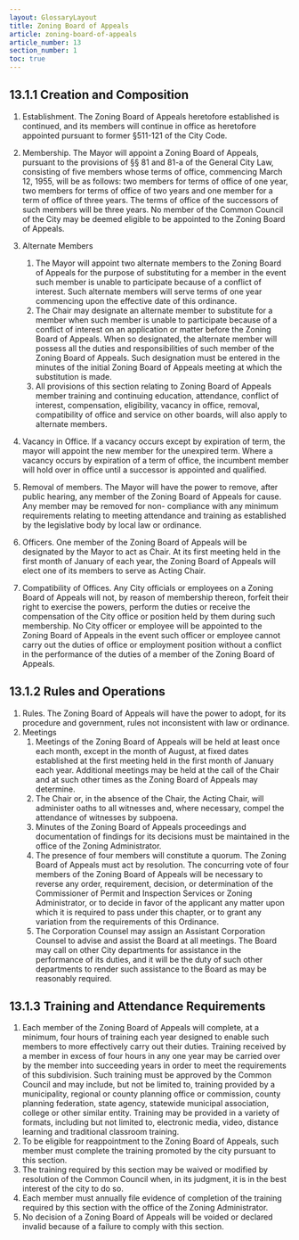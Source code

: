 ```yaml
---
layout: GlossaryLayout
title: Zoning Board of Appeals
article: zoning-board-of-appeals
article_number: 13
section_number: 1
toc: true
---
```


## 13.1.1 Creation and Composition

1. Establishment. The Zoning Board of Appeals heretofore established is continued, and its members will continue in office as heretofore appointed pursuant to former §511-121 of the City Code.
2. Membership. The Mayor will appoint a Zoning Board of Appeals, pursuant to the provisions of §§ 81 and 81-a of the General City Law, consisting of five members whose terms of office, commencing March 12, 1955, will be as follows: two members for terms of office of one year, two members for terms of office of two years and one member for a term of office of three years. The terms of office of the successors of such members will be three years. No member of the Common Council of the City may be deemed eligible to be appointed to the Zoning Board of Appeals.
3. Alternate Members

   1. The Mayor will appoint two alternate members to the Zoning Board of Appeals for the purpose of substituting for a member in the event such member is unable to participate because of a conflict of interest. Such alternate members will serve terms of one year commencing upon the effective date of this ordinance.
   2. The Chair may designate an alternate member to substitute for a member when such member is unable to participate because of a conflict of interest on an application or matter before the Zoning Board of Appeals. When so designated, the alternate member will possess all the duties and responsibilities of such member of the Zoning Board of Appeals. Such designation must be entered in the minutes of the initial Zoning Board of Appeals meeting at which the substitution is made.
   3. All provisions of this section relating to Zoning Board of Appeals member training and continuing education, attendance, conflict of interest, compensation, eligibility, vacancy in office, removal, compatibility of office and service on other boards, will also apply to alternate members.

4. Vacancy in Office. If a vacancy occurs except by expiration of term, the mayor will appoint the new member for the unexpired term. Where a vacancy occurs by expiration of a term of office, the incumbent member will hold over in office until a successor is appointed and qualified.
5. Removal of members. The Mayor will have the power to remove, after public hearing, any member of the Zoning Board of Appeals for cause. Any member may be removed for non- compliance with any minimum requirements relating to meeting attendance and training as established by the legislative body by local law or ordinance.
6. Officers. One member of the Zoning Board of Appeals will be designated by the Mayor to act as Chair. At its first meeting held in the first month of January of each year, the Zoning Board of Appeals will elect one of its members to serve as Acting Chair.
7. Compatibility of Offices. Any City officials or employees on a Zoning Board of Appeals will not, by reason of membership thereon, forfeit their right to exercise the powers, perform the duties or receive the compensation of the City office or position held by them during such membership. No City officer or employee will be appointed to the Zoning Board of Appeals in the event such officer or employee cannot carry out the duties of office or employment position without a conflict in the performance of the duties of a member of the Zoning Board of Appeals.

## 13.1.2 Rules and Operations

1. Rules. The Zoning Board of Appeals will have the power to adopt, for its procedure and government, rules not inconsistent with law or ordinance.
2. Meetings
   1. Meetings of the Zoning Board of Appeals will be held at least once each month, except in the month of August, at fixed dates established at the first meeting held in the first month of January each year. Additional meetings may be held at the call of the Chair and at such other times as the Zoning Board of Appeals may determine.
   2. The Chair or, in the absence of the Chair, the Acting Chair, will administer oaths to all witnesses and, where necessary, compel the attendance of witnesses by subpoena.
   3. Minutes of the Zoning Board of Appeals proceedings and documentation of findings for its decisions must be maintained in the office of the Zoning Administrator.
   4. The presence of four members will constitute a quorum. The Zoning Board of Appeals must act by resolution. The concurring vote of four members of the Zoning Board of Appeals will be necessary to reverse any order, requirement, decision, or determination of the Commissioner of Permit and Inspection Services or Zoning Administrator, or to decide in favor of the applicant any matter upon which it is required to pass under this chapter, or to grant any variation from the requirements of this Ordinance.
   5. The Corporation Counsel may assign an Assistant Corporation Counsel to advise and assist the Board at all meetings. The Board may call on other City departments for assistance in the performance of its duties, and it will be the duty of such other departments to render such assistance to the Board as may be reasonably required.

## 13.1.3 Training and Attendance Requirements

1. Each member of the Zoning Board of Appeals will complete, at a minimum, four hours of training each year designed to enable such members to more effectively carry out their duties. Training received by a member in excess of four hours in any one year may be carried over by the member into succeeding years in order to meet the requirements of this subdivision. Such training must be approved by the Common Council
   and may include, but not be limited to, training provided by a municipality, regional or county planning office or commission, county planning federation, state agency, statewide municipal association, college or other similar entity. Training may be provided in a variety of formats, including but not limited to, electronic media, video, distance learning and traditional classroom training.
2. To be eligible for reappointment to the Zoning Board of Appeals, such member must complete the training promoted by the city pursuant to this section.
3. The training required by this section may be waived or modified by resolution of the Common Council when, in its judgment, it is in the best interest of the city to do so.
4. Each member must annually file evidence of completion of the training required by this section with the office of the Zoning Administrator.
5. No decision of a Zoning Board of Appeals will be voided or declared invalid because of a failure to comply with this section.
